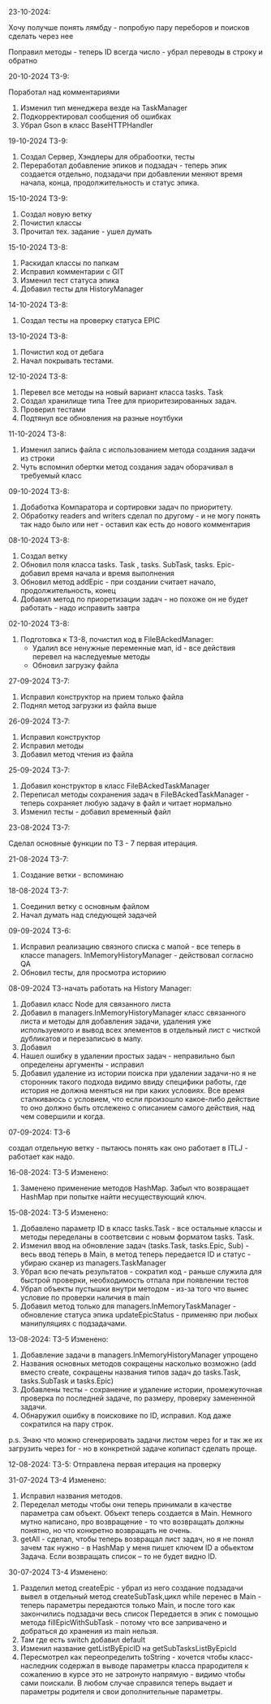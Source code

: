 23-10-2024:

Хочу получше понять лямбду - попробую пару переборов и поисков сделать через нее

Поправил методы - теперь ID всегда число - убрал переводы в строку и обратно

20-10-2024 ТЗ-9:

Поработал над комментариями

1) Изменил тип менеджера везде на TaskManager
2) Подкорректировал сообщения об ошибках
3) Убрал Gson в класс BaseHTTPHandler

19-10-2024 ТЗ-9:

1) Создал Сервер, Хэндлеры для обрабоотки, тесты
2) Переработал добавление эпиков и подзадач - теперь эпик создается отдельно, подзадачи при добавлении меняют время
   начала, конца, продолжительность и статус эпика.

15-10-2024 ТЗ-9:

1) Создал новую ветку
2) Почистил классы
3) Прочитал тех. задание - ушел думать

15-10-2024 ТЗ-8:

1) Раскидал классы по папкам
2) Исправил комментарии с GIT
3) Изменил тест статуса эпика
4) Добавил тесты для HistoryManager

14-10-2024 ТЗ-8:

1) Создал тесты на проверку статуса EPIC

13-10-2024 ТЗ-8:

1) Почистил код от дебага
2) Начал покрывать тестами.

12-10-2024 ТЗ-8:

1) Перевел все методы на новый вариант класса tasks. Task
2) Создал хранилище типа Tree для приоритезированных задач.
3) Проверил тестами
4) Подтянул все обновления на разные ноутбуки

11-10-2024 ТЗ-8:

1) Изменил запись файла с использованием метода создания задачи из строки
2) Чуть вспомнил обертки метод создания задач оборачивал в требуемый класс

09-10-2024 ТЗ-8:

1) Добаботка Компаратора и сортировки задач по приоритету.
2) Обработку readers and writers сделал по другому - и не могу понять так надо было или нет - оставил как есть до нового
   комментария

08-10-2024 ТЗ-8:

1) Создал ветку
2) Обновил поля класса tasks. Task , tasks. SubTask, tasks. Epic- добавил время начала и время выполнения
3) Обновил метод addEpic - при создании считает начало, продолжительность, конец
4) Добавил метод по приоретизации задач - но похоже он не будет работать - надо исправить завтра

02-10-2024 ТЗ-8:

1) Подготовка к ТЗ-8, почистил код в FileBAckedManager:
    * Удалил все ненужные переменные мап, id - все действия перевел на наследуемые методы
    * Обновил загрузку файла

27-09-2024 ТЗ-7:

1) Исправил конструктор на прием только файла
2) Поднял метод загрузки из файла выше

26-09-2024 ТЗ-7:

1) Исправил конструктор
2) Исправил методы
3) Добавил метод чтения из файла

25-09-2024 ТЗ-7:

1) Добавил конструктор в класс FileBAckedTaskManager
2) Переписал методы сохранения задач в FileBAckedTaskManager - теперь сохраняет любую задачу в файл и читает нормально
3) Изменил тесты - добавил временный файл

23-08-2024 ТЗ-7:

Сделал основные функции по ТЗ - 7 первая итерация.

21-08-2024 ТЗ-7:

1) Создание ветки - вспоминаю

18-08-2024 ТЗ-7:

1) Соединил ветку с основным файлом
2) Начал думать над следующей задачей

09-09-2024 ТЗ-6:

1) Исправил реализацию связного списка с мапой - все теперь в классе managers. InMemoryHistoryManager - действовал
   согласно QA
2) Обновил тесты, для просмотра историию

08-09-2024 ТЗ-начать работать на History Manager:

1) Добавил класс Node для связанного листа
2) Добавил в managers.InMemoryHistoryManager класс связанного листа и методы для добавления задачи, удаления уже
   используемого и вывод всех элементов в отдельный лист с чисткой дубликатов и перезаписью в мапу.
3) Добавил
4) Нашел ошибку в удалении простых задач - неправильно был определены аргументы - исправил
5) Добавил удаление из истории поиска при удалении задачи-но я не сторонник такого подхода видимо ввиду специфики
   работы, где история не должна меняться ни при каких условиях. Все время сталкиваюсь с условием,
   что если произошло какое-либо действие то оно должно быть отслежено с описанием самого действия, над чем совершили и
   когда.

07-09-2024: ТЗ-6

создал отдельную ветку - пытаюсь понять как оно работает в ITLJ - работает как надо.

16-08-2024: ТЗ-5 Изменено:

1) Заменено применение методов HashMap. Забыл что возвращает HashMap при попытке найти несуществующий ключ.

15-08-2024: ТЗ-5 Изменено:

1) Добавлено параметр ID в класс tasks.Task - все остальные классы и методы переделаны в соответсвии с новым форматом
   tasks. Task.
2) Изменил ввод на обновление задач (tasks.Task, tasks.Epic, Sub) - весь ввод теперь в Main, в метод теперь передается
   ID и статус - убираю сканер из managers.TaskManager
3) Убрал всю печать результатов - сократил код - раньше служила для быстрой проверки, необходимость отпала при появлении
   тестов
4) Убрал объекты пустышки внутри методом - из-за того что вынес условие по проверки наличия в main
5) Добавил метод только для managers.InMemoryTaskManager - обновление статуса эпика updateEpicStatus - применяю при
   любых манипуляциях с подзадачами.

13-08-2024: ТЗ-5 Изменено:

1) Добавление задачи в managers.InMemoryHistoryManager упрощено
2) Названия основных методов сокращены насколько возможно (add вместо create, сокращены названия типов задач до
   tasks.Task, tasks.SubTask и tasks.Epic)
3) Добавлены тесты - сохранение и удаление истории, промежуточная проверка по последней задаче, по размеру, проверку
   замененной задачи.
4) Обнаружил ошибку в поисковике по ID, исправил. Код даже сократился на пару строк.

p.s. Знаю что можно сгенерировать задачи листом через for и так же их загрузить через for - но в конкретной задаче
копипаст сделать проще.

12-08-2024: ТЗ-5:
Отправлена первая итерация на проверку

31-07-2024 TЗ-4 Изменено:

1) Исправил названия методов.
2) Переделал методы чтобы они теперь принимали в качестве параметра сам объект. Объект теперь создается в Main.
   Немного мутно написано, про возвращение - то что возвращать должны понятно, но что конкретно возвращать не очень.
3) getAll - сделал, чтобы теперь возвращал лист задач, но я не понял зачем так нужно - в HashMap у меня пишет ключем ID
   а обьектом Задача.
   Если возвращать список – то не будет видно ID.

30-07-2024 TЗ-4 Изменено:

1) Разделил метод createEpic - убрал из него создание подзадачи вывел в отдельный метод createSubTask,цикл while перенес
   в Main - теперь параметры передаются только Main, и после того как закончились подзадачи весь список Передается в
   эпик с помощью метода fillEpicWithSubTask - потому что все запривачено и добраться до хранения из main
   нельзя.
2) Там где есть switch добавил default
3) Изменил название getListByEpicID на getSubTasksListByEpicId
4) Пересмотрел как переопределить toString - хочется чтобы класс-наследник содержал в выводе параметры класса
   прародителя к сожалению в курсе это не затронуто напрямую - видимо чтобы сами поискали. В любом случае справился
   теперь выдает
   и параметры родителя и свои дополнительные параметры.

